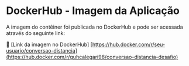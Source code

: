 # DockerHub - Imagem da Aplicação

A imagem do contêiner foi publicada no DockerHub e pode ser acessada através do seguinte link:

🔗 [Link da imagem no DockerHub] [https://hub.docker.com/r/seu-usuario/conversao-distancia](https://hub.docker.com/r/guhcalegari98/conversao-distancia-desafio)
